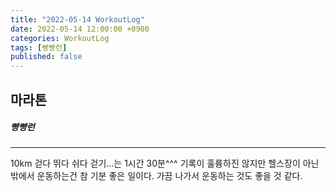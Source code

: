 ```yaml
---
title: "2022-05-14 WorkoutLog"
date: 2022-05-14 12:00:00 +0900
categories: WorkoutLog
tags: [빵빵런]
published: false
---
```


## 마라톤
##### 빵빵런
---

10km 걷다 뛰다 쉬다 걷기...는 1시간 30분^^^
기록이 훌륭하진 않지만 헬스장이 아닌 밖에서 운동하는건 참 기분 좋은 일이다.
가끔 나가서 운동하는 것도 좋을 것 같다.
